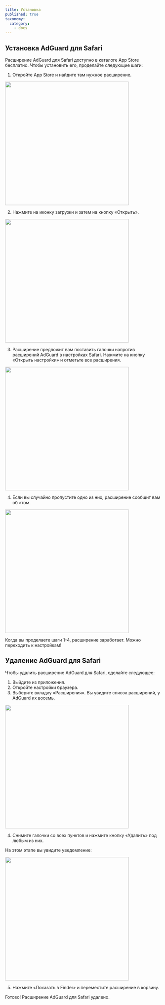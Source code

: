 ```yaml
---
title: Установка
published: true
taxonomy:
  category:
    - docs
---
```


## Установка AdGuard для Safari

Расширение AdGuard для Safari доступно в каталоге App Store бесплатно. Чтобы установить его, проделайте следующие шаги:

1. Откройте App Store и найдите там нужное расширение.

<img src="https://cdn.adguard.com/public/Adguard/kb/installation/Safari/search_ru.png" width="400" />

2. Нажмите на иконку загрузки и затем на кнопку «Открыть».

<img src="https://cdn.adguard.com/public/Adguard/kb/installation/Safari/open_ru.png" width="400" />

3. Расширение предложит вам поставить галочки напротив расширений AdGuard в настройках Safari. Нажмите на кнопку «Открыть настройки» и отметьте все расширения.

<img src="https://cdn.adguard.com/public/Adguard/kb/installation/Safari/checkiconsnotif_ru.png" width="400" />

4. Если вы случайно пропустите одно из них, расширение сообщит вам об этом.

<img src="https://cdn.adguard.com/public/Adguard/kb/installation/Safari/notif_ru.png" width="400" />

Когда вы проделаете шаги 1-4, расширение заработает. Можно переходить к настройкам!

## Удаление AdGuard для Safari

Чтобы удалить расширение AdGuard для Safari, сделайте следующее:

1. Выйдите из приложения.
2. Откройте настройки браузера.
3. Выберите вкладку «Расширения». Вы увидите список расширений, у AdGuard их восемь.

<img src="https://cdn.adguard.com/public/Adguard/kb/installation/Safari/extensionschecked_ru.png" width="400" />

4. Снимите галочки со всех пунктов и нажмите кнопку «Удалить» под любым из них.

На этом этапе вы увидите уведомление:

<img src="https://cdn.adguard.com/public/Adguard/kb/installation/Safari/showinfinder_ru.png" width="400" />

5. Нажмите «Показать в Finder» и переместите расширение в корзину.

Готово! Расширение AdGuard для Safari удалено.
